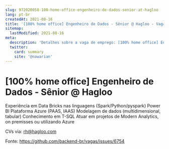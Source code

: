 ```yaml
---
slug: 972020058-100-home-office-engenheiro-de-dados-senior-at-hagloo
lang: pt-br
createdAt: 2021-08-16
title: '[100% home office] Engenheiro de Dados - Sênior @ Hagloo - Vaga de Emprego'
sitemap:
  lastModified: 2021-08-16
meta:
  description: 'Detalhes sobre a vaga de emprego: [100% home office] Engenheiro de Dados - Sênior @ Hagloo'
  twitter:
    card: summary
    site: '@nawarian'
---
```


# [100% home office] Engenheiro de Dados - Sênior @ Hagloo

Experiência em Data Bricks nas linguagens (Spark/Python/pyspark)
Power BI
Plataforma Azure (PAAS, IAAS)
Modelagem de dados (multidimensional, tabular)
Conhecimento em T-SQL
Atuar em projetos de Modern Analytics, on premisses ou utilizando Azure

CVs via: rh@hagloo.com 

Fonte: https://github.com/backend-br/vagas/issues/6754